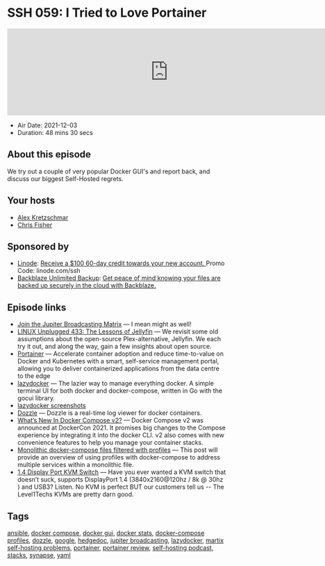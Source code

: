 # SSH 059: I Tried to Love Portainer

<iframe src="https://player.fireside.fm/v2/dUlrHQih+e47s8Gm7?theme=dark" width="740" height="200" frameborder="0" scrolling="no"></iframe>

* Air Date: 2021-12-03
* Duration: 48 mins 30 secs

## About this episode

We try out a couple of very popular Docker GUI's and report back, and discuss our biggest Self-Hosted regrets.

## Your hosts
* [Alex Kretzschmar](https://selfhosted.show/hosts/alexktz)
* [Chris Fisher](https://selfhosted.show/hosts/chrislas)

## Sponsored by

  * [Linode](https://linode.com/ssh): [Receive a $100 60-day credit towards your new account. ](https://linode.com/ssh) Promo Code: linode.com/ssh
  * [Backblaze Unlimited Backup](https://www.backblaze.com/ssh): [Get peace of mind knowing your files are backed up securely in the cloud with Backblaze.](https://www.backblaze.com/ssh)



## Episode links

  * [Join the Jupiter Broadcasting Matrix](https://matrix.to/#/+lup:jupiterbroadcasting.com "Join the Jupiter Broadcasting Matrix") — I mean might as well!
  * [LINUX Unplugged 433: The Lessons of Jellyfin](https://linuxunplugged.com/433 "LINUX Unplugged 433: The Lessons of Jellyfin") — We revisit some old assumptions about the open-source Plex-alternative, Jellyfin. We each try it out, and along the way, gain a few insights about open source.
  * [Portainer](https://www.portainer.io/ "Portainer") — Accelerate container adoption and reduce time-to-value on Docker and Kubernetes with a smart, self-service management portal, allowing you to deliver containerized applications from the data centre to the edge
  * [lazydocker](https://github.com/jesseduffield/lazydocker "lazydocker") — The lazier way to manage everything docker. A simple terminal UI for both docker and docker-compose, written in Go with the gocui library.
  * [lazydocker screenshots](https://imgur.com/a/7HmurMs "lazydocker screenshots")
  * [Dozzle](https://dozzle.dev/ "Dozzle") — Dozzle is a real-time log viewer for docker containers.
  * [What’s New In Docker Compose v2?](https://www.cloudsavvyit.com/12144/whats-new-in-docker-compose-v2/ "What’s New In Docker Compose v2?") — Docker Compose v2 was announced at DockerCon 2021. It promises big changes to the Compose experience by integrating it into the docker CLI. v2 also comes with new convenience features to help you manage your container stacks.
  * [Monolithic docker-compose files filtered with profiles](https://blog.ktz.me/monolithic-docker-compose-files-filtered-by-labels/ "Monolithic docker-compose files filtered with profiles") — This post will provide an overview of using profiles with docker-compose to address multiple services within a monolithic file. 
  * [1.4 Display Port KVM Switch](https://store.level1techs.com/products/14-kvm-switch-dual-monitor-2computer "1.4 Display Port KVM Switch") — Have you ever wanted a KVM switch that doesn’t suck, supports DisplayPort 1.4 (3840x2160@120hz / 8k @ 30hz ) and USB3? Listen. No KVM is perfect BUT our customers tell us -- The Level1Techs KVMs are pretty darn good.



## Tags

[ansible](https://selfhosted.show/tags/ansible), [docker compose](https://selfhosted.show/tags/docker%20compose), [docker gui](https://selfhosted.show/tags/docker%20gui), [docker stats](https://selfhosted.show/tags/docker%20stats), [docker-compose profiles](https://selfhosted.show/tags/docker-compose%20profiles), [dozzle](https://selfhosted.show/tags/dozzle), [google](https://selfhosted.show/tags/google), [hedgedoc](https://selfhosted.show/tags/hedgedoc), [jupiter broadcasting](https://selfhosted.show/tags/jupiter%20broadcasting), [lazydocker](https://selfhosted.show/tags/lazydocker), [martix self-hosting problems](https://selfhosted.show/tags/martix%20self-hosting%20problems), [portainer](https://selfhosted.show/tags/portainer), [portainer review](https://selfhosted.show/tags/portainer%20review), [self-hosting podcast](https://selfhosted.show/tags/self-hosting%20podcast), [stacks](https://selfhosted.show/tags/stacks), [synapse](https://selfhosted.show/tags/synapse), [yaml](https://selfhosted.show/tags/yaml)